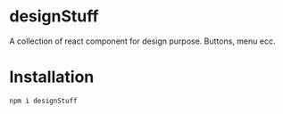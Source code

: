 # designStuff

A collection of react component for design purpose. Buttons, menu ecc.

# Installation

`npm i designStuff`
